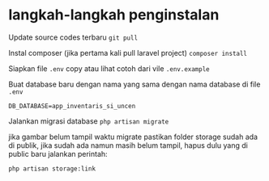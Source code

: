 # langkah-langkah penginstalan

Update source codes terbaru
`git pull`

Instal composer (jika pertama kali pull laravel project)
`composer install`

Siapkan file `.env` copy atau lihat cotoh dari vile `.env.example`

Buat database baru dengan nama yang sama dengan nama database di file `.env`
```
DB_DATABASE=app_inventaris_si_uncen
```

Jalankan migrasi database ```php artisan migrate```

jika gambar belum tampil waktu migrate pastikan folder storage sudah ada di publik, jika sudah ada namun masih belum tampil, hapus dulu yang di public baru jalankan perintah:
```
php artisan storage:link
```